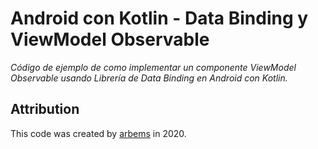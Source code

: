 # Android con Kotlin - Data Binding y ViewModel Observable

*Código de ejemplo de como implementar un componente ViewModel Observable usando Librería de Data Binding en Android con Kotlin.*




## Attribution

This code was created by [arbems](https://github.com/arbems) in 2020.